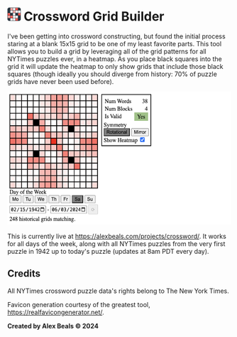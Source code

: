 # <img src="/assets/favicon/android-chrome-192x192.png?raw=true" width="30" alt="Logo"/> Crossword Grid Builder

I've been getting into crossword constructing, but found the initial process staring at a blank 15x15 grid to be one of my least favorite parts. This tool allows you to build a grid by leveraging all of the grid patterns for all NYTimes puzzles ever, in a heatmap. As you place black squares into the grid it will update the heatmap to only show grids that include those black squares (though ideally you should diverge from history: 70% of puzzle grids have never been used before).

<img src="/assets/preview.png?raw=true" height="300" alt="Preview"/>

This is currently live at https://alexbeals.com/projects/crossword/. It works for all days of the week, along with all NYTimes puzzles from the very first puzzle in 1942 up to today's puzzle (updates at 8am PDT every day).

## Credits

All NYTimes crossword puzzle data's rights belong to The New York Times.

Favicon generation courtesy of the greatest tool, https://realfavicongenerator.net/.

**Created by Alex Beals © 2024**


